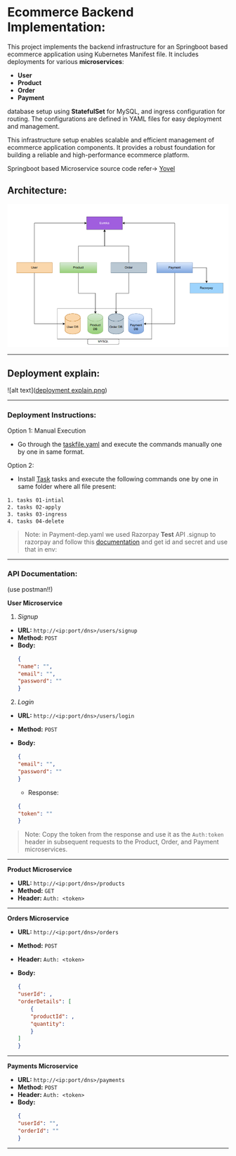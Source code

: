    # Ecommerce Backend Implementation:

This project implements the backend infrastructure for an Springboot based ecommerce application using Kubernetes Manifest file. It includes deployments for various **microservices**:
* **User**
* **Product**
* **Order**
* **Payment**

database setup using **StatefulSet** for MySQL, and ingress configuration for routing. The configurations are defined in YAML files for easy deployment and management.

This infrastructure setup enables scalable and efficient management of ecommerce application components. It provides a robust foundation for building a reliable and high-performance ecommerce platform.

Springboot based Microservice source code refer-> [Yovel](https://github.com/yovel86?tab=repositories)

## Architecture:

![alt text](Architecture.png)


---------

## Deployment explain:

![alt text]([deployment explain.png](https://github.com/Bhuvaneshwar-PH/Ecommerce-Backend-Microservice/blob/main/deployment%20explain.png))


---------

### Deployment Instructions:



   Option 1: Manual Execution
   - Go through the [taskfile.yaml](https://github.com/Bhuvaneshwar-PH/Ecommerce-Backend-Implementation/blob/main/Taskfile.yaml) and execute the commands manually one by one in same format.


   Option 2:  
   - Install [Task](https://taskfile.dev/installation/) tasks and execute the following commands one by one in same folder where all file present:

    1. tasks 01-intial
    2. tasks 02-apply
    3. tasks 03-ingress
    4. tasks 04-delete

> Note: in Payment-dep.yaml we used Razorpay **Test** API .signup to razorpay and follow this [documentation](https://razorpay.com/docs/api/authentication/) and get id and secret and use that in env: 
----------

### API Documentation:

(use postman!!)

**User Microservice**

1. *Signup*

* **URL:** `http://<ip:port/dns>/users/signup`
* **Method:** `POST`
* **Body:**
    ```json
    {
    "name": "",
    "email": "",
    "password": ""
    }
    ```

2. *Login*

* **URL:** `http://<ip:port/dns>/users/login`
* **Method:** `POST`
* **Body:**
    ```json
    {
    "email": "",
    "password": ""
    }
    ```
    - Response:

    ```json
    {
    "token": ""
    }
    ```

> Note: Copy the token from the response and use it as the `Auth:token` header in subsequent requests to the Product, Order, and Payment microservices. 
----------



**Product Microservice**



* **URL:** `http://<ip:port/dns>/products`
* **Method:** `GET`
* **Header:** `Auth: <token>`
----------



**Orders Microservice**



* **URL:** `http://<ip:port/dns>/orders`
* **Method:** `POST`
* **Header:** `Auth: <token>`
* **Body:**

    ```json
    {
    "userId": ,
    "orderDetails": [
        {
        "productId": ,
        "quantity": 
        }
    ]
    }
    ```

----------
**Payments Microservice**



* **URL:** `http://<ip:port/dns>/payments`
* **Method:** `POST`
* **Header:** `Auth: <token>`
* **Body:**
    ```json
    {
  "userId": "",
  "orderId": ""
    }
    ```


----------
